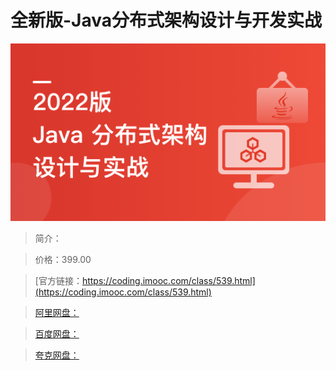 # 全新版-Java分布式架构设计与开发实战

![img](../../assets/625e46550973116905400304.png)

> 简介：

> 价格：399.00

> [官方链接：https://coding.imooc.com/class/539.html](https://coding.imooc.com/class/539.html)

> [阿里网盘：]()

> [百度网盘：]()

> [夸克网盘：]()
